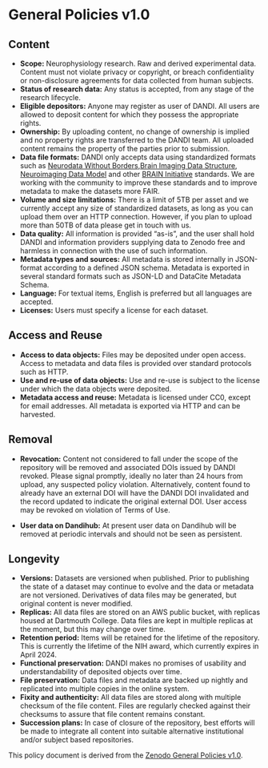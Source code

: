 # General Policies v1.0

## Content

- **Scope:** Neurophysiology research. Raw and derived experimental data. Content
  must not violate privacy or copyright, or breach confidentiality or non-disclosure
  agreements for data collected from human subjects.
- **Status of research data:** Any status is accepted, from any stage of the
  research lifecycle.
- **Eligible depositors:** Anyone may register as user of DANDI. All users are
  allowed to deposit content for which they possess the appropriate rights.
- **Ownership:** By uploading content, no change of ownership is implied and no
  property rights are transferred to the DANDI team. All uploaded content remains
  the property of the parties prior to submission.
- **Data file formats:** DANDI only accepts data using standardized formats such
  as [Neurodata Without Borders](https://nwb.org),[Brain Imaging Data Structure](https://bids.neuroimaging.io/),
  [Neuroimaging Data Model](NIDM) and other [BRAIN Initiative](https://braininitiative.nih.gov/)
  standards. We are working with the community to improve these standards and to
  improve metadata to make the datasets more FAIR.
- **Volume and size limitations:** There is a limit of 5TB per asset and we currently
  accept any size of standardized datasets, as long as you can upload them over
  an HTTP connection. However, if you plan to upload more than 50TB of data please
  get in touch with us.
- **Data quality:** All information is provided “as-is”, and the user shall hold
  DANDI and information providers supplying data to Zenodo free and harmless in
  connection with the use of such information.
- **Metadata types and sources:** All metadata is stored internally in JSON-format
  according to a defined JSON schema. Metadata is exported in several standard
  formats such as JSON-LD and DataCite Metadata Schema.
- **Language:** For textual items, English is preferred but all languages are
  accepted.
- **Licenses:** Users must specify a license for each dataset.

## Access and Reuse

- **Access to data objects:** Files may be deposited under open <!--or embargoed-->
  access. Access to metadata and data files is provided over standard protocols
  such as HTTP.
- **Use and re-use of data objects:** Use and re-use is subject to the license
  under which the data objects were deposited.
- **Metadata access and reuse:** Metadata is licensed under CC0, except for email
  addresses. All metadata is exported via HTTP and can be harvested.

<!--
- **Embargo status:** Users may deposit content under an embargo status and
  provide an anticipated end date for the embargo. The repository will restrict
  access to the data until the end of the embargo period; at which time, the
  content will become publically available automatically. The end of the embargo
  period is the earliest of the date provided by submitter, the first publication
  using the data, or the end of funding support for the collection and/or disemmination
  of the dataset.
- **Restricted Access:** Depositors of embargoed datasets have the ability to
  share access with other collaborators. These files will not be made publicly
  available till the end of the embargo period.
-->

## Removal

- **Revocation:** Content not considered to fall under the scope of the repository
  will be removed and associated DOIs issued by DANDI revoked. Please signal
  promptly, ideally no later than 24 hours from upload, any suspected policy
  violation. Alternatively, content found to already have an external DOI will
  have the DANDI DOI invalidated and the record updated to indicate the original
  external DOI. User access may be revoked on violation of Terms of Use.
<!--
Enable after publish is in place
- **Withdrawal:** If the uploaded research object must later be withdrawn, the
  reason for the withdrawal will be indicated on a tombstone page, which will
  henceforth be served in its place. Withdrawal is considered an exceptional
  action, which normally should be requested and fully justified by the original
  uploader. In any other circumstance reasonable attempts will be made to contact
  the original uploader to obtain consent. The DOI and the URL of the original
  object are retained.
-->
- **User data on Dandihub:** At present user data on Dandihub will be removed at
  periodic intervals and should not be seen as persistent.

## Longevity

- **Versions:** Datasets are versioned when published. Prior to publishing the
  state of a dataset may continue to evolve and the data or metadata are not
  versioned. Derivatives of data files may be generated, but original content is
  never modified.
- **Replicas:** All data files are stored on an AWS public bucket, with replicas
  housed at Dartmouth College.  Data files are kept in multiple replicas at the
  moment, but this may change over time.
- **Retention period:** Items will be retained for the lifetime of the repository.
  This is currently the lifetime of the NIH award, which currently expires in
  April 2024.
- **Functional preservation:** DANDI makes no promises of usability and
  understandability of deposited objects over time.
- **File preservation:** Data files and metadata are backed up nightly and
  replicated into multiple copies in the online system.
- **Fixity and authenticity:** All data files are stored along with multiple
  checksum of the file content. Files are regularly checked against their
  checksums to assure that file content remains constant.
- **Succession plans:** In case of closure of the repository, best efforts will
  be made to integrate all content into suitable alternative institutional and/or
  subject based repositories.

This policy document is derived from the [Zenodo General Policies v1.0](https://about.zenodo.org/policies/).
